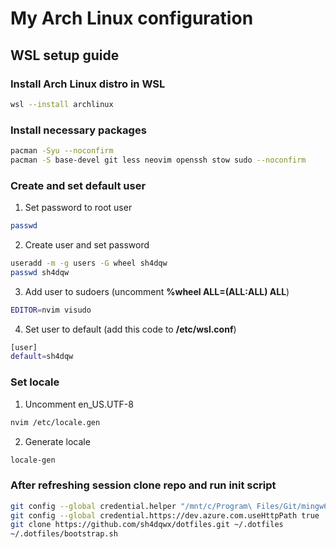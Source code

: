 # My Arch Linux configuration
## WSL setup guide
### Install Arch Linux distro in WSL
```bash
wsl --install archlinux
```
### Install necessary packages
```bash
pacman -Syu --noconfirm
pacman -S base-devel git less neovim openssh stow sudo --noconfirm
```
### Create and set default user
1. Set password to root user
```bash
passwd
```
2. Create user and set password
```bash
useradd -m -g users -G wheel sh4dqw
passwd sh4dqw
```
3. Add user to sudoers (uncomment **%wheel ALL=(ALL:ALL) ALL**)
```bash
EDITOR=nvim visudo
```
4. Set user to default (add this code to **/etc/wsl.conf**)
```bash
[user]
default=sh4dqw
```
### Set locale
1. Uncomment en_US.UTF-8
```bash
nvim /etc/locale.gen
```
2. Generate locale
```bash
locale-gen
```
### After refreshing session clone repo and run init script
```bash
git config --global credential.helper "/mnt/c/Program\ Files/Git/mingw64/bin/git-credential-manager.exe"
git config --global credential.https://dev.azure.com.useHttpPath true
git clone https://github.com/sh4dqwx/dotfiles.git ~/.dotfiles
~/.dotfiles/bootstrap.sh
```
